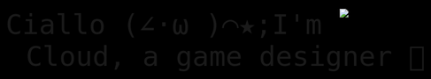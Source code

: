 <div align="center">
<img src="https://github.com/Cloud-OG/Cloud-OG/blob/main/Miku.gif?raw=true" width="26%" align="right" />
<!DOCTYPE html>
<html lang="zh-CN">
<head>
    <meta charset="UTF-8">
    <meta name="viewport" content="width=device-width, initial-scale=1.0">
    <title>我的 GitHub Profile</title>
    <style>
        body {
            display: flex;
            justify-content: center;
            align-items: center;
            height: 100vh;
            margin: 0;
            background-color: #000;
            font-family: Inconsolata, monospace;
            font-size: 50px;
        }
        .color-text {
            font-weight: 500;
        }
    </style>
</head>
<body>
    <div class="color-text" id="text">Ciallo (∠·ω )⌒★;I'm Cloud, a game designer </div>
    <script>
        const textElement = document.getElementById('text');
        let colorIndex = 0;
        const colors = ['#FF00FF', '#00FFFF', '#FF0000', '#FFFF00', '#00FF00'];

        function changeColor() {
            textElement.style.color = colors[colorIndex];
            colorIndex = (colorIndex + 1) % colors.length;
        }

        setInterval(changeColor, 1000); // 每秒更换一次颜色
    </script>
</body>
</html>
<br><br>
<pre>
    💻 C/C++ • C# • Unity • AIGC • Graphic Design
    📖 The Art of Game Design • 1984 • Steve Jobs
    🎮 Anime • Coimc • Games • Novel • Code • Art • Music
</pre>
<div>
<img src="https://count.getloli.com/get/@Cloud-OG.github.readme?theme=nixietube-1" style=" display: block; margin-left: auto; margin-right: auto; height: 120px"/>
</div>
<br>
<img src="https://github.com/Cloud-OG/Cloud-OG/blob/main/P.A.I.M.O.N.gif?raw=true" height="90" />
    
[![](https://img.shields.io/badge/Cloud%3BBlog-white?style=for-the-badge)](https://www.cloud09.xyz/)
![暗色](https://github.com/Cloud-OG/Cloud-OG/blob/output/github-contribution-grid-snake-dark.svg#gh-dark-mode-only)
![亮色](https://github.com/Cloud-OG/Cloud-OG/blob/output/github-contribution-grid-snake.svg#gh-light-mode-only)
</div>
